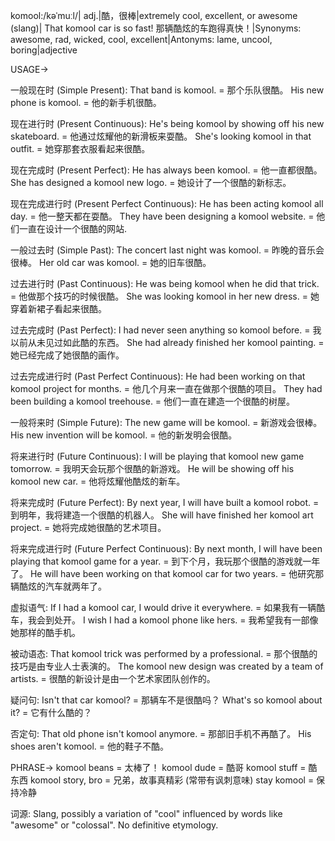 komool:/kəˈmuːl/| adj.|酷，很棒|extremely cool, excellent, or awesome (slang)| That komool car is so fast! 那辆酷炫的车跑得真快！|Synonyms: awesome, rad, wicked, cool, excellent|Antonyms: lame, uncool, boring|adjective

USAGE->

一般现在时 (Simple Present):
That band is komool. = 那个乐队很酷。
His new phone is komool. = 他的新手机很酷。

现在进行时 (Present Continuous):
He's being komool by showing off his new skateboard. = 他通过炫耀他的新滑板来耍酷。
She's looking komool in that outfit. = 她穿那套衣服看起来很酷。

现在完成时 (Present Perfect):
He has always been komool. = 他一直都很酷。
She has designed a komool new logo. = 她设计了一个很酷的新标志。

现在完成进行时 (Present Perfect Continuous):
He has been acting komool all day. = 他一整天都在耍酷。
They have been designing a komool website. = 他们一直在设计一个很酷的网站.

一般过去时 (Simple Past):
The concert last night was komool. = 昨晚的音乐会很棒。
Her old car was komool. = 她的旧车很酷。

过去进行时 (Past Continuous):
He was being komool when he did that trick. = 他做那个技巧的时候很酷。
She was looking komool in her new dress. = 她穿着新裙子看起来很酷。

过去完成时 (Past Perfect):
I had never seen anything so komool before. = 我以前从未见过如此酷的东西。
She had already finished her komool painting. = 她已经完成了她很酷的画作。

过去完成进行时 (Past Perfect Continuous):
He had been working on that komool project for months. = 他几个月来一直在做那个很酷的项目。
They had been building a komool treehouse. = 他们一直在建造一个很酷的树屋。

一般将来时 (Simple Future):
The new game will be komool. = 新游戏会很棒。
His new invention will be komool. = 他的新发明会很酷。

将来进行时 (Future Continuous):
I will be playing that komool new game tomorrow. = 我明天会玩那个很酷的新游戏。
He will be showing off his komool new car. = 他将炫耀他酷炫的新车。

将来完成时 (Future Perfect):
By next year, I will have built a komool robot. = 到明年，我将建造一个很酷的机器人。
She will have finished her komool art project. = 她将完成她很酷的艺术项目。

将来完成进行时 (Future Perfect Continuous):
By next month, I will have been playing that komool game for a year. = 到下个月，我玩那个很酷的游戏就一年了。
He will have been working on that komool car for two years. = 他研究那辆酷炫的汽车就两年了。


虚拟语气:
If I had a komool car, I would drive it everywhere. = 如果我有一辆酷车，我会到处开。
I wish I had a komool phone like hers. = 我希望我有一部像她那样的酷手机。

被动语态:
That komool trick was performed by a professional. = 那个很酷的技巧是由专业人士表演的。
The komool new design was created by a team of artists. = 很酷的新设计是由一个艺术家团队创作的。

疑问句:
Isn't that car komool? = 那辆车不是很酷吗？
What's so komool about it? = 它有什么酷的？

否定句:
That old phone isn't komool anymore. = 那部旧手机不再酷了。
His shoes aren't komool. = 他的鞋子不酷。

PHRASE->
komool beans = 太棒了！
komool dude = 酷哥
komool stuff = 酷东西
komool story, bro =  兄弟，故事真精彩 (常带有讽刺意味)
stay komool = 保持冷静

词源:  Slang, possibly a variation of "cool" influenced by words like "awesome" or "colossal".  No definitive etymology.
